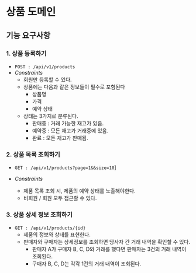# 상품 도메인

## 기능 요구사항

### 1. 상품 등록하기

- `POST : /api/v1/products`
- *Constraints*
  - 회원만 등록할 수 있다.  
  - 상품에는 다음과 같은 정보들이 필수로 포함된다
    - 상품명
    - 가격
    - 예약 상태 
  - 상태는 3가지로 분류된다.
    - 판매중 : 거래 가능한 재고가 있음.
    - 예약중 : 모든 재고가 거래중에 있음.
    - 완료 : 모든 재고가 판매됨.

### 2. 상품 목록 조회하기

- `GET : /api/v1/products?page=1&&size=10`]

- *Constraints*
  - 제품 목록 조회 시, 제품의 예약 상태를 노출해야한다.
  - 비회원 / 회원 모두 접근할 수 있다.

### 3. 상품 상세 정보 조회하기
- `GET : /api/v1/products/{id}`
  - 제품의 정보와 상태를 표현한다.
  - 판매자와 구매자는 상세정보를 조회하면 당사자 간 거래 내역을 확인할 수 있다.
    - 판매자 A가 구매자 B, C, D와 거래를 했다면 판매자는 3건의 거래 내역이 조회된다.
    - 구매자 B, C, D는 각각 1건의 거래 내역이 조회된다.